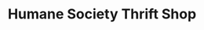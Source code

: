 ---
title: "Humane Society Thrift Shop"
url: /vero-beach/humane-society-thrift-shop/
shop: charity
---
